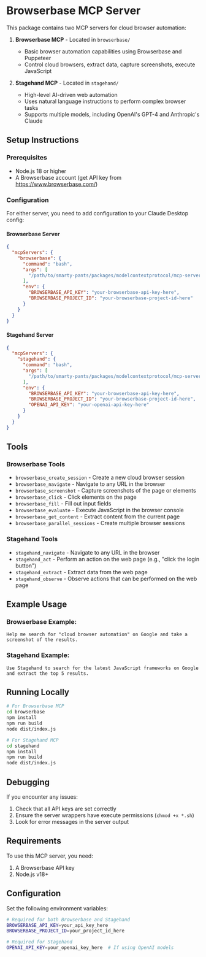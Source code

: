 # Browserbase MCP Server

This package contains two MCP servers for cloud browser automation:

1. **Browserbase MCP** - Located in `browserbase/`
   - Basic browser automation capabilities using Browserbase and Puppeteer
   - Control cloud browsers, extract data, capture screenshots, execute JavaScript

2. **Stagehand MCP** - Located in `stagehand/`
   - High-level AI-driven web automation
   - Uses natural language instructions to perform complex browser tasks
   - Supports multiple models, including OpenAI's GPT-4 and Anthropic's Claude

## Setup Instructions

### Prerequisites
- Node.js 18 or higher
- A Browserbase account (get API key from https://www.browserbase.com/)

### Configuration

For either server, you need to add configuration to your Claude Desktop config:

#### Browserbase Server
```json
{
  "mcpServers": {
    "browserbase": {
      "command": "bash",
      "args": [
        "/path/to/smarty-pants/packages/modelcontextprotocol/mcp-server-browserbase/browserbase-wrapper.sh"
      ],
      "env": {
        "BROWSERBASE_API_KEY": "your-browserbase-api-key-here",
        "BROWSERBASE_PROJECT_ID": "your-browserbase-project-id-here"
      }
    }
  }
}
```

#### Stagehand Server
```json
{
  "mcpServers": {
    "stagehand": {
      "command": "bash",
      "args": [
        "/path/to/smarty-pants/packages/modelcontextprotocol/mcp-server-browserbase/stagehand-wrapper.sh"
      ],
      "env": {
        "BROWSERBASE_API_KEY": "your-browserbase-api-key-here",
        "BROWSERBASE_PROJECT_ID": "your-browserbase-project-id-here", 
        "OPENAI_API_KEY": "your-openai-api-key-here"
      }
    }
  }
}
```

## Tools

### Browserbase Tools
- `browserbase_create_session` - Create a new cloud browser session
- `browserbase_navigate` - Navigate to any URL in the browser
- `browserbase_screenshot` - Capture screenshots of the page or elements
- `browserbase_click` - Click elements on the page
- `browserbase_fill` - Fill out input fields
- `browserbase_evaluate` - Execute JavaScript in the browser console
- `browserbase_get_content` - Extract content from the current page
- `browserbase_parallel_sessions` - Create multiple browser sessions

### Stagehand Tools
- `stagehand_navigate` - Navigate to any URL in the browser
- `stagehand_act` - Perform an action on the web page (e.g., "click the login button")
- `stagehand_extract` - Extract data from the web page
- `stagehand_observe` - Observe actions that can be performed on the web page

## Example Usage

### Browserbase Example:
```
Help me search for "cloud browser automation" on Google and take a screenshot of the results.
```

### Stagehand Example:
```
Use Stagehand to search for the latest JavaScript frameworks on Google and extract the top 5 results.
```

## Running Locally

```bash
# For Browserbase MCP
cd browserbase
npm install
npm run build
node dist/index.js

# For Stagehand MCP
cd stagehand
npm install
npm run build
node dist/index.js
```

## Debugging
If you encounter any issues:
1. Check that all API keys are set correctly
2. Ensure the server wrappers have execute permissions (`chmod +x *.sh`)
3. Look for error messages in the server output

## Requirements

To use this MCP server, you need:

1. A Browserbase API key
2. Node.js v18+

## Configuration

Set the following environment variables:

```bash
# Required for both Browserbase and Stagehand
BROWSERBASE_API_KEY=your_api_key_here
BROWSERBASE_PROJECT_ID=your_project_id_here

# Required for Stagehand
OPENAI_API_KEY=your_openai_key_here  # If using OpenAI models
```